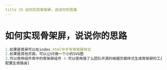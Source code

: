 ```yaml
---
title JS 如何实现⻣架屏，说说你的思路
---
```


# 如何实现⻣架屏，说说你的思路

```js
1.如果是⾸屏可以在index.html中⼿写⻣架屏样式
2.如果是其他⻚⾯，可以让UI做⼀个⼩的SVG图
3.可以使⽤组件库中的⻣架屏组件 4.可以使⽤饿了么团队开源的根据⻚⾯样式⽣成⻣架屏的⼯具[还可
配置⽣效路由]
```
